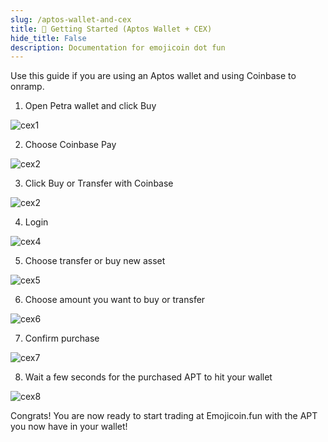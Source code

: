 ```yaml
---
slug: /aptos-wallet-and-cex
title: 👛 Getting Started (Aptos Wallet + CEX)
hide_title: False
description: Documentation for emojicoin dot fun
---
```


Use this guide if you are using an Aptos wallet and using Coinbase to onramp.
1. Open Petra wallet and click Buy 

![cex1](./images/cex1.png "cex1")

2. Choose Coinbase Pay

![cex2](./images/cex2.png "cex2")

3. Click Buy or Transfer with Coinbase

![cex2](./images/cex2.png "cex3")

4. Login

![cex4](./images/cex4.png "cex4")

5. Choose transfer or buy new asset 

![cex5](./images/cex5.png "cex5")

6. Choose amount you want to buy or transfer

![cex6](./images/cex6.png "cex6")

7. Confirm purchase

![cex7](./images/cex7.png "cex7")

8. Wait a few seconds for the purchased APT to hit your wallet

![cex8](./images/cex8.png "cex8")


Congrats! You are now ready to start trading at Emojicoin.fun with the APT you now have in your wallet!